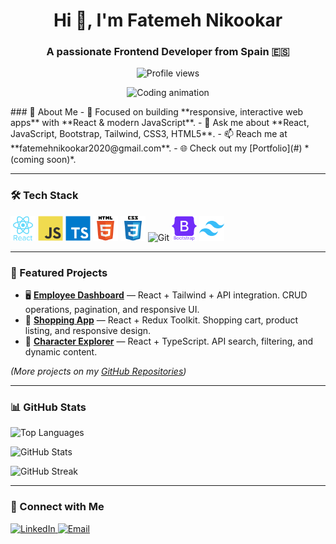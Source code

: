 <h1 align="center">Hi 👋, I'm Fatemeh Nikookar</h1>
<h3 align="center">A passionate Frontend Developer from Spain 🇪🇸</h3>

<p align="center">
  <img src="https://komarev.com/ghpvc/?username=nikmahla&label=Profile%20views&color=0e75b6&style=flat" alt="Profile views" />
</p>

<p align="center">
  <img src="https://camo.githubusercontent.com/463c32d1e70cad49eaca9910d19756cf28c2d733bdafab8bc54c3bb462791c64/68747470733a2f2f692e67697068792e636f6d2f6d656469612f76312e59326c6b505463354d4749334e6a45786433683063574e6c636e686c623264694d4749344f484533616e6c6c596d5532646a647761335a686357707359577472596e6b344e695a6c634431324d563970626e526c636d35686246396e61575a66596e6c666157516d593351395a772f444937363876336d505a7a6a4d65785a31762f67697068792e676966" 
       alt="Coding animation" width="740" height="540"/>
</p>
### 🚀 About Me
- 🎯 Focused on building **responsive, interactive web apps** with **React & modern JavaScript**.
- 💬 Ask me about **React, JavaScript, Bootstrap, Tailwind, CSS3, HTML5**.
- 📫 Reach me at **fatemehnikookar2020@gmail.com**.
- 🌐 Check out my [Portfolio](#) *(coming soon)*.

---

### 🛠 Tech Stack
<p align="left">
  <img src="https://raw.githubusercontent.com/devicons/devicon/master/icons/react/react-original-wordmark.svg" alt="React" width="40" height="40"/> 
  <img src="https://raw.githubusercontent.com/devicons/devicon/master/icons/javascript/javascript-original.svg" alt="JavaScript" width="40" height="40"/> 
  <img src="https://raw.githubusercontent.com/devicons/devicon/master/icons/typescript/typescript-original.svg" alt="TypeScript" width="40" height="40"/> 
  <img src="https://raw.githubusercontent.com/devicons/devicon/master/icons/html5/html5-original-wordmark.svg" alt="HTML5" width="40" height="40"/> 
  <img src="https://raw.githubusercontent.com/devicons/devicon/master/icons/css3/css3-original-wordmark.svg" alt="CSS3" width="40" height="40"/> 
  <img src="https://www.vectorlogo.zone/logos/git-scm/git-scm-icon.svg" alt="Git" width="40" height="40"/> 
  <img src="https://raw.githubusercontent.com/devicons/devicon/master/icons/bootstrap/bootstrap-plain-wordmark.svg" alt="Bootstrap" width="40" height="40"/> 
  <img src="https://raw.githubusercontent.com/devicons/devicon/master/icons/tailwindcss/tailwindcss-plain.svg" alt="Tailwind CSS" width="40" height="40"/> 
</p>

---

### 📌 Featured Projects
- 🖥 **[Employee Dashboard](#)** — React + Tailwind + API integration. CRUD operations, pagination, and responsive UI.
- 🛒 **[Shopping App](https://shopping-rqlg.vercel.app/)** — React + Redux Toolkit. Shopping cart, product listing, and responsive design.
- 📂 **[Character Explorer](#)** — React + TypeScript. API search, filtering, and dynamic content.

*(More projects on my [GitHub Repositories](https://github.com/nikmahla?tab=repositories))*  

---

### 📊 GitHub Stats
<p>
  <img src="https://github-readme-stats.vercel.app/api/top-langs?username=nikmahla&show_icons=true&locale=en&layout=compact" alt="Top Languages" />
</p>

<p>
  <img src="https://github-readme-stats.vercel.app/api?username=nikmahla&show_icons=true&locale=en" alt="GitHub Stats" />
</p>

<p>
  <img src="https://github-readme-streak-stats.herokuapp.com/?user=nikmahla" alt="GitHub Streak" />
</p>

---

### 🤝 Connect with Me
<p>
  <a href="https://www.linkedin.com/in/fatemeh-nikookar-b00a28291/" target="_blank">
    <img src="https://img.shields.io/badge/LinkedIn-Fatemeh%20Nikookar-blue?logo=linkedin" alt="LinkedIn"/>
  </a>
  <a href="mailto:fatemehnikookar2020@gmail.com">
    <img src="https://img.shields.io/badge/Email-Contact%20Me-red?logo=gmail" alt="Email"/>
  </a>
</p>
